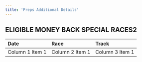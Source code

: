 ```yaml
---
title: 'Preps Additional Details'
---
```


## ELIGIBLE MONEY BACK SPECIAL RACES2
|  Date  |  Race  |  Track  |
|  :-----          |  :-----          |  :-----          |
|  Column 1 Item 1 |  Column 2 Item 1 |  Column 3 Item 1 |

